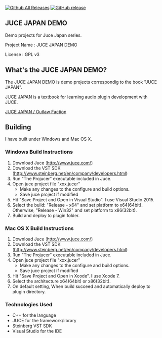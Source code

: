 [![Github All Releases](https://img.shields.io/github/downloads/COx2/JUCE_JAPAN_DEMO/total.svg)]()  [![GitHub release](https://img.shields.io/github/release/COx2/JUCE_JAPAN_DEMO.svg)](https://github.com/COx2/JUCE_JAPAN_DEMO/releases)

## JUCE JAPAN DEMO ##
Demo projects for Juce Japan series.

Project Name : JUCE JAPAN DEMO

License : GPL v3


## What's the JUCE JAPAN DEMO? ##

The JUCE JAPAN DEMO is demo projects correspondig to the book "JUCE JAPAN".

JUCE JAPAN is a textbook for learning audio plugin development with JUCE.

[JUCE JAPAN / Outlaw Faction](http://oufac.com/ "Outlaw Faction")


## Building ##

I have built under Windows and Mac OS X.

### Windows Build Instructions ###

1. Download Juce (http://www.juce.com/)
2. Download the VST SDK (http://www.steinberg.net/en/company/developers.html)
3. Run "The Projucer" executable included in Juce.
4. Open juce project file "xxx.jucer"
   - Make any changes to the configure and build options.
   - Save juce project if modified
5. Hit "Save Project and Open in Visual Studio". I use Visual Studio 2015.
6. Select the build: "Release - x64" and set platform to x64(64bit). Otherwise, "Release - Win32" and set platform to x86(32bit).
7. Build and deploy to plugin folder.

### Mac OS X Build Instructions ###

1. Download Juce (http://www.juce.com/)
2. Download the VST SDK (http://www.steinberg.net/en/company/developers.html)
3. Run "The Projucer" executable included in Juce.
4. Open juce project file "xxx.jucer"
   - Make any changes to the configure and build options.
   - Save juce project if modified
5. Hit "Save Project and Open in Xcode". I use Xcode 7.
6. Select the architecture x64(64bit) or x86(32bit).
7. On default setting, When build succeed and automatically deploy to plugin directory.


### Technologies Used ###
  * C++ for the language
  * JUCE for the framework/library
  * Steinberg VST SDK
  * Visual Studio for the IDE
